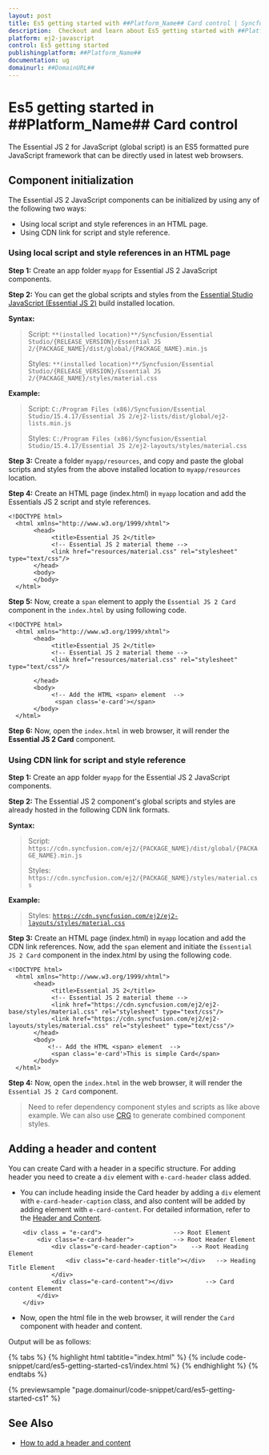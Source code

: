 ```yaml
---
layout: post
title: Es5 getting started with ##Platform_Name## Card control | Syncfusion
description:  Checkout and learn about Es5 getting started with ##Platform_Name## Card control of Syncfusion Essential JS 2 and more details.
platform: ej2-javascript
control: Es5 getting started 
publishingplatform: ##Platform_Name##
documentation: ug
domainurl: ##DomainURL##
---
```


# Es5 getting started in ##Platform_Name## Card control

The Essential JS 2 for JavaScript (global script) is an ES5 formatted pure JavaScript framework that can be directly used in latest web browsers.

## Component initialization

The Essential JS 2 JavaScript components can be initialized by using any of the following two ways:

* Using local script and style references in an HTML page.
* Using CDN link for script and style reference.

### Using local script and style references in an HTML page

**Step 1:** Create an app folder `myapp` for Essential JS 2 JavaScript components.

**Step 2:** You can get the global scripts and styles from the [Essential Studio JavaScript (Essential JS 2)](https://www.syncfusion.com/downloads/essential-js2) build installed location.

**Syntax:**
> Script: `**(installed location)**/Syncfusion/Essential Studio/{RELEASE_VERSION}/Essential JS 2/{PACKAGE_NAME}/dist/global/{PACKAGE_NAME}.min.js`
>
> Styles: `**(installed location)**/Syncfusion/Essential Studio/{RELEASE_VERSION}/Essential JS 2/{PACKAGE_NAME}/styles/material.css`

**Example:**

> Script: `C:/Program Files (x86)/Syncfusion/Essential Studio/15.4.17/Essential JS 2/ej2-lists/dist/global/ej2-lists.min.js`
>
> Styles: `C:/Program Files (x86)/Syncfusion/Essential Studio/15.4.17/Essential JS 2/ej2-layouts/styles/material.css`

**Step 3:** Create a folder `myapp/resources`, and copy and paste the global scripts and styles from the above installed location to `myapp/resources` location.

**Step 4:** Create an HTML page (index.html) in `myapp` location and add the Essentials JS 2 script and style references.

```
<!DOCTYPE html>
  <html xmlns="http://www.w3.org/1999/xhtml">
       <head>
            <title>Essential JS 2</title>
            <!-- Essential JS 2 material theme -->
            <link href="resources/material.css" rel="stylesheet" type="text/css"/>
       </head>
       <body>
       </body>
  </html>
```

**Step 5:** Now, create a `span` element to apply the `Essential JS 2 Card` component in the `index.html` by using following code.

```
<!DOCTYPE html>
  <html xmlns="http://www.w3.org/1999/xhtml">
       <head>
            <title>Essential JS 2</title>
            <!-- Essential JS 2 material theme -->
            <link href="resources/material.css" rel="stylesheet" type="text/css"/>

       </head>
       <body>
            <!-- Add the HTML <span> element  -->
             <span class='e-card'></span>
       </body>
  </html>
```

**Step 6:** Now, open the `index.html` in web browser, it will render the **Essential JS 2 Card** component.

### Using CDN link for script and style reference

**Step 1:** Create an app folder `myapp` for the Essential JS 2 JavaScript components.

**Step 2:** The Essential JS 2 component's global scripts and styles are already hosted in the following CDN link formats.

**Syntax:**
> Script: `https://cdn.syncfusion.com/ej2/{PACKAGE_NAME}/dist/global/{PACKAGE_NAME}.min.js`
>
> Styles: `https://cdn.syncfusion.com/ej2/{PACKAGE_NAME}/styles/material.css`

**Example:**
> Styles: [`https://cdn.syncfusion.com/ej2/ej2-layouts/styles/material.css`](https://cdn.syncfusion.com/ej2/ej2-layouts/styles/material.css)

**Step 3:** Create an HTML page (index.html) in `myapp` location and add the CDN link references. Now, add the `span` element and initiate the `Essential JS 2 Card` component in the index.html by using the following code.

```
<!DOCTYPE html>
  <html xmlns="http://www.w3.org/1999/xhtml">
       <head>
            <title>Essential JS 2</title>
            <!-- Essential JS 2 material theme -->
            <link href="https://cdn.syncfusion.com/ej2/ej2-base/styles/material.css" rel="stylesheet" type="text/css"/>
            <link href="https://cdn.syncfusion.com/ej2/ej2-layouts/styles/material.css" rel="stylesheet" type="text/css"/>
       </head>
       <body>
           <!-- Add the HTML <span> element  -->
            <span class='e-card'>This is simple Card</span>
       </body>
  </html>
```

**Step 4:** Now, open the `index.html` in the web browser, it will render the `Essential JS 2 Card` component.

> Need to refer dependency component styles and scripts as like above example. We can also use [CRG](https://crg.syncfusion.com/) to generate combined component styles.

## Adding a header and content

You can create Card with a header in a specific structure. For adding header you need to create a `div` element with `e-card-header` class added.

* You can include heading inside the Card header by adding a `div` element with `e-card-header-caption` class, and also content will be added by adding element with `e-card-content`. For detailed information, refer to the [Header and Content](./header-content/).

```
    <div class = "e-card">                    --> Root Element
        <div class="e-card-header">           --> Root Header Element
            <div class="e-card-header-caption">    --> Root Heading Element
                <div class="e-card-header-title"></div>   --> Heading Title Element
            </div>
            <div class="e-card-content"></div>         --> Card content Element
        </div>
    </div>
```

* Now, open the html file in the web browser, it will render the `Card` component with header and content.

Output will be as follows:

{% tabs %}
{% highlight html tabtitle="index.html" %}
{% include code-snippet/card/es5-getting-started-cs1/index.html %}
{% endhighlight %}
{% endtabs %}
        
{% previewsample "page.domainurl/code-snippet/card/es5-getting-started-cs1" %}

## See Also

* [How to add a header and content](./header-content)